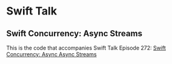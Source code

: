 # Swift Talk
## Swift Concurrency: Async Streams

This is the code that accompanies Swift Talk Episode 272: [Swift Concurrency: Async Async Streams](https://talk.objc.io/episodes/S01E272-swift-concurrency-async-streams)
